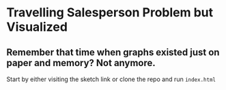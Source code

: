 # Travelling Salesperson Problem but Visualized
Remember that time when graphs existed just on paper and memory? Not anymore.
---
Start by either visiting the sketch link or clone the repo and run ```index.html```
